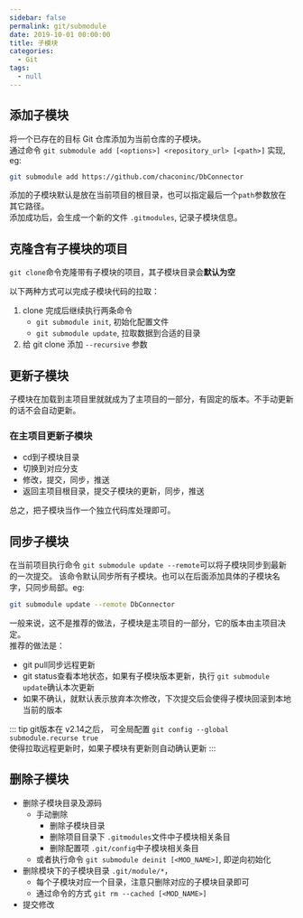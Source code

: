 ```yaml
---
sidebar: false
permalink: git/submodule
date: 2019-10-01 00:00:00
title: 子模块
categories: 
  - Git
tags: 
  - null
---
```


## 添加子模块
将一个已存在的目标 Git 仓库添加为当前仓库的子模块。  
通过命令 `git submodule add [<options>] <repository_url> [<path>]` 实现, eg:  
```bash
git submodule add https://github.com/chaconinc/DbConnector
```
添加的子模块默认是放在当前项目的根目录，也可以指定最后一个`path`参数放在其它路径。  
添加成功后，会生成一个新的文件 `.gitmodules`, 记录子模块信息。

## 克隆含有子模块的项目
`git clone`命令克隆带有子模块的项目，其子模块目录会**默认为空**  

以下两种方式可以完成子模块代码的拉取：
1. clone 完成后继续执行两条命令
    - `git submodule init`, 初始化配置文件
    - `git submodule update`, 拉取数据到合适的目录
2. 给 git clone 添加 `--recursive` 参数

## 更新子模块
子模块在加载到主项目里就就成为了主项目的一部分，有固定的版本。不手动更新的话不会自动更新。

### 在主项目更新子模块
- cd到子模块目录
- 切换到对应分支
- 修改，提交，同步，推送
- 返回主项目根目录，提交子模块的更新，同步，推送

总之，把子模块当作一个独立代码库处理即可。

## 同步子模块
在当前项目执行命令 `git submodule update --remote`可以将子模块同步到最新的一次提交。
该命令默认同步所有子模块。也可以在后面添加具体的子模块名字，只同步局部。eg: 
```bash
git submodule update --remote DbConnector
```
一般来说，这不是推荐的做法，子模块是主项目的一部分，它的版本由主项目决定。   
推荐的做法是：
- git pull同步远程更新
- git status查看本地状态，如果有子模块版本更新，执行 `git submodule update`确认本次更新
- 如果不确认，就默认表示放弃本次修改，下次提交后会使得子模块回滚到本地当前的版本

::: tip
git版本在 v2.14之后， 可全局配置 `git config --global submodule.recurse true`  
使得拉取远程更新时，如果子模块有更新则自动确认更新
:::

## 删除子模块
- 删除子模块目录及源码
    - 手动删除
        - 删除子模块目录
        - 删除项目目录下 `.gitmodules`文件中子模块相关条目
        - 删除配置项 `.git/config`中子模块相关条目
    - 或者执行命令 `git submodule deinit [<MOD_NAME>]`, 即逆向初始化
- 删除模块下的子模块目录 `.git/module/*`，
    - 每个子模块对应一个目录，注意只删除对应的子模块目录即可
    - 通过命令的方式 `git rm --cached [<MOD_NAME>]`
- 提交修改